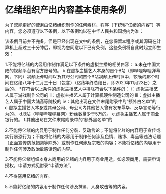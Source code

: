 # 亿绪组织产出内容基本使用条例
为了您能更好的使用由亿绪组织制作的任何素材、程序（下统称“亿绪的内容”）等内容，您必须遵守以下条例，以下条例均以在中华人民共和国境内为准：

该条例目前并不完备，但是已经出现在文中的条例，在您保留本程序或其源码在计算机上超过三十分钟后，即视为您同意以下已有条例，这些条例将自此时起立即生效：

1.不能将亿绪的内容用作制作满足以下条件的虚拟主播的相关内容：
  a.未在中国大陆的视频平台有官方账号的。
  b.在虚拟主播艺人本身的首个B站（即哔哩哔哩弹幕网，下同）视频上传时间以及其母公司的首个B站视频上传时间中，较晚的那个时间在亿绪八年十二月三十日（包含）（亿绪年终总结日，即2020年11月23日）之后的。
    *在符合以上条件的虚拟主播艺人中排除符合以下条件的：
      i：虚拟主播艺人属于游戏制作公司的
      ii：虚拟主播艺人属于计算机硬件制造公司的
      iii：虚拟主播艺人属于中国大陆高等院校的
      iv：其他出现在文件末尾附录中的“额外白名单”的
  c.虚拟主播艺人本身或其母公司、母公司内其他艺人曾有发布辱华、反华言论等行为的。
  d.B站（哔哩哔哩弹幕网）粉丝数量少于5万的。
  e.虚拟主播艺人属于商业银行的。
  f.其他出现在文件末尾附录中的“额外黑名单”的

2.不能将亿绪的内容用于制作任何分裂、反动言论；不能将亿绪的内容用于宣传或实行暴恐行为；不能将亿绪的内容用于制作任何涉及色情、赌博、毒品等违法话题（正面宣传防范措施等除外）或制作任何涉及宗教的内容；不能将亿绪的内容用于制作任何涉及政治敏感话题的内容。

3.不能将亿绪组织本身未商用的亿绪的内容用于商业用途。如必须商用，需要申请授权，申请方式见附录“申请方法”。

4.不得盗用亿绪的内容。

5.不能将亿绪的内容用于制作任何涉及抹黑、人身攻击等的内容。
